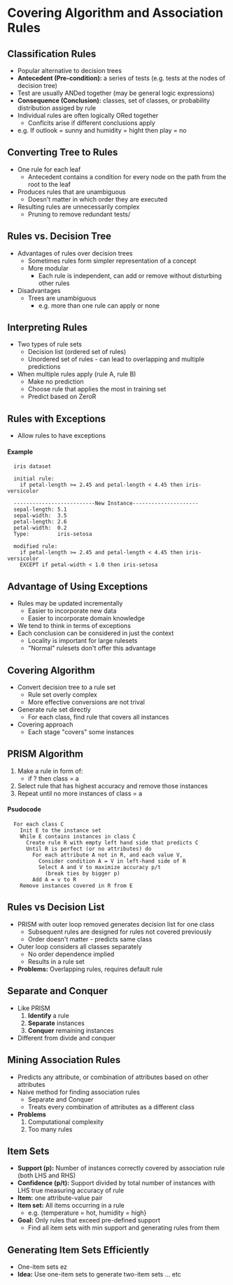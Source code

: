 # Covering Algorithm and Association Rules

## Classification Rules
  - Popular alternative to decision trees
  - **Antecedent (Pre-condition):** a series of tests (e.g. tests at the nodes of decision tree)
  - Test are usually ANDed together (may be general logic expressions)
  - **Consequence (Conclusion):** classes, set of classes, or probability distribution assiged by rule
  - Individual rules are often logically ORed together
    - Conflcits arise if different conclusions apply
  - e.g. If outlook = sunny and humidity = hight then play = no

## Converting Tree to Rules

  - One rule for each leaf
    - Antecedent contains a condition for every node on the path from the root to the leaf
  - Produces rules that are unambiguous
    - Doesn't matter in which order they are executed
  - Resulting rules are unnecessarily complex
    - Pruning to remove redundant tests/

## Rules vs. Decision Tree

  - Advantages of rules over decision trees
    - Sometimes rules form simpler representation of a concept
    - More modular
      - Each rule is independent, can add or remove without disturbing other rules
  - Disadvantages
    - Trees are unambiguous
      - e.g. more than one rule can apply or none

## Interpreting Rules

  - Two types of rule sets
    - Decision list (ordered set of rules)
    - Unordered set of rules - can lead to overlapping and multiple predictions
  - When multiple rules apply (rule A, rule B)
    - Make no prediction
    - Choose rule that applies the most in training set
    - Predict based on ZeroR

## Rules with Exceptions

  - Allow rules to have exceptions

  #### Example

  ```
    iris dataset

    initial rule:
      if petal-length >= 2.45 and petal-length < 4.45 then iris-versicolor

    --------------------------New Instance---------------------
    sepal-length: 5.1
    sepal-width:  3.5
    petal-length: 2.6
    petal-width:  0.2
    Type:         iris-setosa

    modified rule:
      if petal-length >= 2.45 and petal-length < 4.45 then iris-versicolor
      EXCEPT if petal-width < 1.0 then iris-setosa
  ```

## Advantage of Using Exceptions

  - Rules may be updated incrementally
    - Easier to incorporate new data
    - Easier to incorporate domain knowledge
  - We tend to think in terms of exceptions
  - Each conclusion can be considered in just the context
    - Locality is important for large rulesets
    - "Normal" rulesets don't offer this advantage

## Covering Algorithm

  - Convert decision tree to a rule set
    - Rule set overly complex
    - More effective conversions are not trival
  - Generate rule set directly
    - For each class, find rule that covers all instances
  - Covering approach
    - Each stage "covers" some instances

## PRISM Algorithm

  1. Make a rule in form of:
     - if ? then class = a
  2. Select rule that has highest accuracy and remove those instances
  3. Repeat until no more instances of class = a

  #### Psudocode

  ```
    For each class C
      Init E to the instance set
      While E contains instances in class C
        Create rule R with empty left hand side that predicts C
        Until R is perfect (or no attributes) do
          For each attribute A not in R, and each value V,
            Consider condition A = V in left-hand side of R
            Select A and V to maximize accuracy p/t
              (break ties by bigger p)
          Add A = v to R
      Remove instances covered in R from E
  ```

  ## Rules vs Decision List

  - PRISM with outer loop removed generates decision list for one class
    - Subsequent rules are designed for rules not covered previously
    - Order doesn't matter - predicts same class
  - Outer loop considers all classes separately
    - No order dependence implied
    - Results in a rule set
  - **Problems:** Overlapping rules, requires default rule

## Separate and Conquer

  - Like PRISM
    1. **Identify** a rule
    2. **Separate** instances
    3. **Conquer** remaining instances
  - Different from divide and conquer

## Mining Association Rules

  - Predicts any attribute, or combination of attributes based on other attributes
  - Naive method for finding association rules
    - Separate and Conquer
    - Treats every combination of attributes as a different class
  - **Problems**
    1. Computational complexity
    2. Too many rules

## Item Sets

  - **Support (p):** Number of instances correctly covered by association rule (both LHS and RHS)
  - **Confidence (p/t):** Support divided by total number of instances with LHS true measuring accuracy of rule
  - **Item:** one attribute-value pair
  - **Item set:** All items occurring in a rule
    - e.g. {temperature = hot, humidity = high}
  - **Goal:** Only rules that exceed pre-defined support
    - Find all item sets with min support and generating rules from them

## Generating Item Sets Efficiently

  - One-item sets ez
  - **Idea:** Use one-item sets to generate two-item sets ... etc
